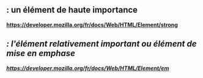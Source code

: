 ## <strong> : un élément de haute importance
https://developer.mozilla.org/fr/docs/Web/HTML/Element/strong

## <em> : l'élément relativement important ou élément de mise en emphase
https://developer.mozilla.org/fr/docs/Web/HTML/Element/em